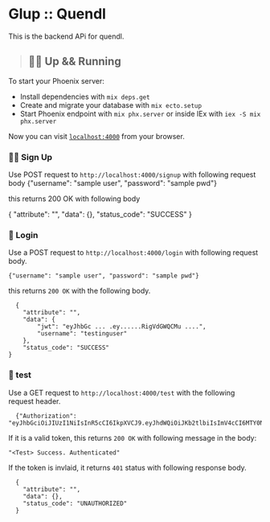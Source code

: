# Glup :: Quendl
This is the backend APi for quendl.

> ## 🙇‍♂️ Up && Running
To start your Phoenix server:

  * Install dependencies with `mix deps.get`
  * Create and migrate your database with `mix ecto.setup`
  * Start Phoenix endpoint with `mix phx.server` or inside IEx with `iex -S mix phx.server`

Now you can visit [`localhost:4000`](http://localhost:4000) from your browser.

### 👨‍🎓 Sign Up

Use POST request to `http://localhost:4000/signup` with following request body
  {"username": "sample user", "password": "sample pwd"}

this returns 200 OK with following body

  {
    "attribute": "",
    "data": {},
    "status_code": "SUCCESS"
  }

### 🧙 Login

Use a POST request to `http://localhost:4000/login` with following request body.
```
{"username": "sample user", "password": "sample pwd"}
```
this returns `200 OK`  with the following body.

```
  {
    "attribute": "",
    "data": {
        "jwt": "eyJhbGc ... .ey......RigVdGWQCMu ....",
        "username": "testinguser"
    },
    "status_code": "SUCCESS"
}
```

### 🧤 test

Use a GET request to `http://localhost:4000/test` with the following request header. 
```
  {"Authorization": "eyJhbGciOiJIUzI1NiIsInR5cCI6IkpXVCJ9.eyJhdWQiOiJKb2tlbiIsImV4cCI6MTY0NzM5ODgwMSwiaWF0IjoxNjQ3Mzk1MjAxLCJpc3MiOiJKb2tlbiIsImp0aSI6IjJyZWJpZDg0ZDU0NzZsMzA2NDAwMDBwNCIsIm5iZiI6MTY0NzM5NTIwMSwidXNlcm5hbWUiOiJoYXNpdGhhIn0.RigVdGWQCMuhh9moEG9PYcH4C0thJe7m7SLnyrOZUeg"}
```
If it is a valid token, this returns `200 OK` with following message in the body: 
```
"<Test> Success. Authenticated"
```
If the token is invlaid, it returns `401` status with following response body.

```
  {
    "attribute": "",
    "data": {},
    "status_code": "UNAUTHORIZED"
  }
```